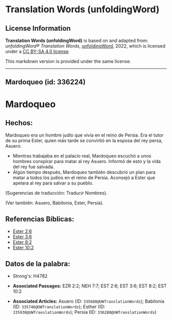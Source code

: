 # Translation Words (unfoldingWord)

## License Information

**Translation Words (unfoldingWord)** is based on and adapted from: _unfoldingWord® Translation Words_, [unfoldingWord](https://unfoldingword.org/utw), 2022, which is licensed under a [CC BY-SA 4.0 license](https://creativecommons.org/licenses/by-sa/4.0/legalcode.en).

This markdown version is provided under the same license.



--------------------------------

## Mardoqueo (id: 336224)

Mardoqueo
=========

Hechos:
-------

Mardoqueo era un hombre judío que vivía en el reino de Persia. Era el tutor de su prima Ester, quien más tarde se convirtió en la esposa del rey persa, Asuero.

* Mientras trabajaba en el palacio real, Mardoqueo escuchó a unos hombres conspirar para matar al rey Asuero. Informó de esto y la vida del rey fue salvada.
* Algún tiempo después, Mardoqueo también descubrió un plan para matar a todos los judíos en el reino de Persia. Aconsejó a Ester que apelara al rey para salvar a su pueblo.

(Sugerencias de traducción: Traducir Nombres).

(Ver también: Asuero, Babilonia, Ester, Persia).

Referencias Bíblicas:
---------------------

* [Ester 2:6](https://ref.ly/Esth2:6)
* [Ester 3:6](https://ref.ly/Esth3:6)
* [Ester 8:2](https://ref.ly/Esth8:2)
* [Ester 10:2](https://ref.ly/Esth10:2)

Datos de la palabra:
--------------------

* Strong's: H4782

* **Associated Passages:** EZR 2:2; NEH 7:7; EST 2:6; EST 3:6; EST 8:2; EST 10:2
* **Associated Articles:** Asuero (ID: `335688@UWTranslationWords`); Babilonia (ID: `335746@UWTranslationWords`); Esther (ID: `335938@UWTranslationWords`); Persia (ID: `336280@UWTranslationWords`)

